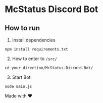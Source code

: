 # McStatus Discord Bot

## How to run
1. Install dependencies
```
npm install requirements.txt
```
2. How to enter to `/src/`
```
cd your_direction/McStatus-Discord-Bot/
```
3. Start Bot
```
node main.js
```

Made with :heart:
